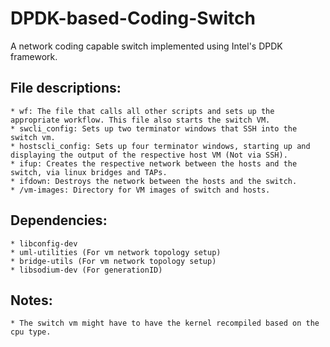 # DPDK-based-Coding-Switch
A network coding capable switch implemented using Intel's DPDK framework.

## File descriptions:
	* wf: The file that calls all other scripts and sets up the appropriate workflow. This file also starts the switch VM.
	* swcli_config: Sets up two terminator windows that SSH into the switch vm.
	* hostscli_config: Sets up four terminator windows, starting up and displaying the output of the respective host VM (Not via SSH).
	* ifup: Creates the respective network between the hosts and the switch, via linux bridges and TAPs.
	* ifdown: Destroys the network between the hosts and the switch. 
	* /vm-images: Directory for VM images of switch and hosts.

## Dependencies:
	* libconfig-dev
	* uml-utilities (For vm network topology setup)
	* bridge-utils (For vm network topology setup)
	* libsodium-dev (For generationID)

## Notes:
	* The switch vm might have to have the kernel recompiled based on the cpu type.


